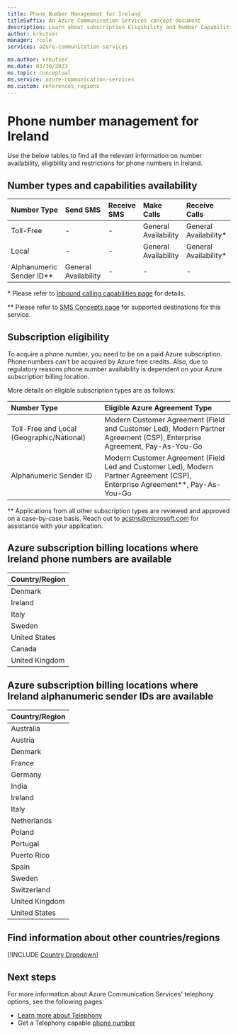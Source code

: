 ```yaml
---
title: Phone Number Management for Ireland
titleSuffix: An Azure Communication Services concept document
description: Learn about subscription Eligibility and Number Capabilities for PSTN and SMS Numbers in Ireland.
author: krkutser
manager: rcole
services: azure-communication-services

ms.author: krkutser
ms.date: 03/30/2023
ms.topic: conceptual
ms.service: azure-communication-services
ms.custom: references_regions
---
```


# Phone number management for Ireland
Use the below tables to find all the relevant information on number availability, eligibility and restrictions for phone numbers in Ireland.

## Number types and capabilities availability

| Number Type | Send SMS             | Receive SMS          | Make Calls           | Receive Calls          |
| :---------- | :------------------- | :------------------- | :------------------- | :--------------------- |
| Toll-Free   |-  | - | General Availability | General Availability\* |
| Local       | -                    | -                    | General Availability | General Availability\* |
|Alphanumeric Sender ID\**|General Availability|-|-|-|

\* Please refer to [Inbound calling capabilities page](../telephony/inbound-calling-capabilities.md) for details.

\** Please refer to [SMS Concepts page](../sms/concepts.md) for supported destinations for this service.

## Subscription eligibility

To acquire a phone number, you need to be on a paid Azure subscription. Phone numbers can't be acquired by Azure free credits. Also, due to regulatory reasons phone number availability is dependent on your Azure subscription billing location.

More details on eligible subscription types are as follows:

| Number Type                      | Eligible Azure Agreement Type                                                                             |
| :------------------------------- | :-------------------------------------------------------------------------------------------------------- |
| Toll-Free and Local (Geographic/National) | Modern Customer Agreement (Field and Customer Led), Modern Partner Agreement (CSP), Enterprise Agreement, Pay-As-You-Go |
| Alphanumeric Sender ID            | Modern Customer Agreement (Field Led and Customer Led), Modern Partner Agreement (CSP), Enterprise Agreement**, Pay-As-You-Go                                      |

\** Applications from all other subscription types are reviewed and approved on a case-by-case basis. Reach out to acstns@microsoft.com for assistance with your application.


## Azure subscription billing locations where Ireland phone numbers are available
| Country/Region |
| :---------- |
|Denmark|
|Ireland|
|Italy|
|Sweden|
|United States|
|Canada|
|United Kingdom|

## Azure subscription billing locations where Ireland alphanumeric sender IDs are available
| Country/Region |
| :---------- |
| Australia |
| Austria |
| Denmark |
| France |
| Germany |
| India |
| Ireland |
| Italy |
| Netherlands |
| Poland |
| Portugal |
| Puerto Rico |
| Spain |
| Sweden |
| Switzerland |
| United Kingdom |
| United States |


## Find information about other countries/regions

[!INCLUDE [Country Dropdown](../../includes/country-dropdown.md)]


## Next steps

For more information about Azure Communication Services' telephony options, see the following pages:

- [Learn more about Telephony](../telephony/telephony-concept.md)
- Get a Telephony capable [phone number](../../quickstarts/telephony/get-phone-number.md)
